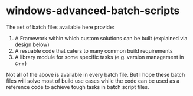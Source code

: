 # windows-advanced-batch-scripts
The set of batch files available here provide:
1. A Framework within which custom solutions can be built (explained via design below)
2. A resuable code that caters to many common build requirements
3. A library module for some specific tasks (e.g. version management in c++)

Not all of the above is available in every batch file. But I hope these batch files will solve most of build use cases while the code can be used as a reference code to achieve tough tasks in batch script files.
